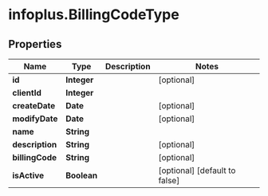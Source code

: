 # infoplus.BillingCodeType

## Properties
Name | Type | Description | Notes
------------ | ------------- | ------------- | -------------
**id** | **Integer** |  | [optional] 
**clientId** | **Integer** |  | 
**createDate** | **Date** |  | [optional] 
**modifyDate** | **Date** |  | [optional] 
**name** | **String** |  | 
**description** | **String** |  | [optional] 
**billingCode** | **String** |  | [optional] 
**isActive** | **Boolean** |  | [optional] [default to false]


